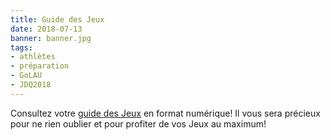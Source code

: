 ```yaml
---
title: Guide des Jeux
date: 2018-07-13
banner: banner.jpg
tags:
- athlètes
- préparation
- GoLAU
- JDQ2018
---
```


Consultez votre [guide des Jeux](/assets/guide-des-jeux-thetford.pdf) en format numérique! Il vous sera précieux pour ne rien oublier et pour profiter de vos Jeux au maximum!